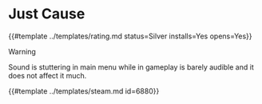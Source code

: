 # Just Cause
<!-- script:Aliases [] -->

{{#template ../templates/rating.md status=Silver installs=Yes opens=Yes}}

> [!WARNING]
> Sound is stuttering in main menu while in gameplay is barely audible and it does not affect it much.

{{#template ../templates/steam.md id=6880}}
